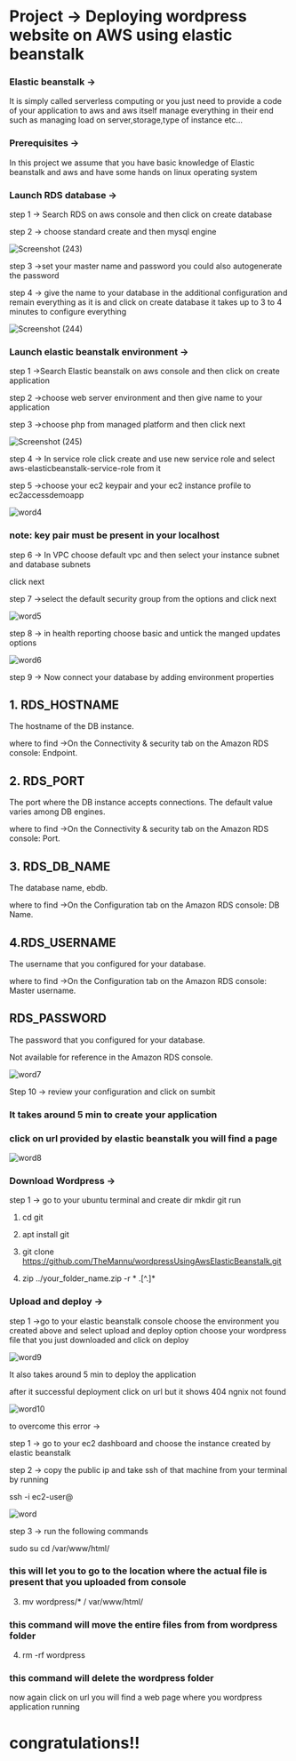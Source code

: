 # Project  → Deploying wordpress website on AWS using elastic beanstalk
### Elastic beanstalk →
It is simply called serverless computing or you just need to provide a code of your application to aws and aws itself manage everything in their end such as managing load on server,storage,type of instance etc…

### Prerequisites →
In this project we assume that you have basic knowledge of Elastic beanstalk and aws and have some hands on linux operating system

### Launch RDS database →
step 1 → Search RDS on aws console and then click on create database

step 2 → choose standard create and then mysql engine


![Screenshot (243)](https://github.com/TheMannu/wordpressUsingAwsElasticBeanstalk/assets/84488161/97e07011-62b9-437d-b0aa-ef671b37f233)



step 3 →set your master name and password you could also autogenerate the password

step 4 → give the name to your database in the additional configuration and remain everything as it is and click on create database it takes up to 3 to 4 minutes to configure everything


![Screenshot (244)](https://github.com/TheMannu/wordpressUsingAwsElasticBeanstalk/assets/84488161/4caf3c68-77f2-455f-abe9-904bd1d586f1)



### Launch elastic beanstalk environment →
step 1 →Search Elastic beanstalk on aws console and then click on create application

step 2 →choose web server environment and then give name to your application

step 3 →choose php from managed platform and then click next


![Screenshot (245)](https://github.com/TheMannu/wordpressUsingAwsElasticBeanstalk/assets/84488161/a4c39e67-8b53-480d-909f-9a751b440aa4)


step 4 → In service role click create and use new service role and select aws-elasticbeanstalk-service-role from it

step 5 →choose your ec2 keypair and your ec2 instance profile to ec2accessdemoapp


![word4](https://github.com/TheMannu/wordpressUsingAwsElasticBeanstalk/assets/84488161/3eb8f2a0-ea3a-4932-84fb-1db871f236d3)


### note: key pair must be present in your localhost


step 6 → In VPC choose default vpc and then select your instance subnet and database subnets

click next

step 7 →select the default security group from the options and click next


![word5](https://github.com/TheMannu/wordpressUsingAwsElasticBeanstalk/assets/84488161/9aeaf443-2348-4559-9593-81533fad285f)



step 8 → in health reporting choose basic and untick the manged updates options

![word6](https://github.com/TheMannu/wordpressUsingAwsElasticBeanstalk/assets/84488161/57e8d3e1-a616-457b-a58d-e604d78c7c64)



step 9 → Now connect your database by adding environment properties

## 1. RDS_HOSTNAME

The hostname of the DB instance.

where to find →On the Connectivity & security tab on the Amazon RDS console: Endpoint.

## 2. RDS_PORT

The port where the DB instance accepts connections. The default value varies among DB engines.

where to find →On the Connectivity & security tab on the Amazon RDS console: Port.

## 3. RDS_DB_NAME

The database name, ebdb.

where to find →On the Configuration tab on the Amazon RDS console: DB Name.

## 4.RDS_USERNAME

The username that you configured for your database.

where to find →On the Configuration tab on the Amazon RDS console: Master username.

## RDS_PASSWORD

The password that you configured for your database.

Not available for reference in the Amazon RDS console.


![word7](https://github.com/TheMannu/wordpressUsingAwsElasticBeanstalk/assets/84488161/8612bee2-b46f-4fb5-9d4a-0ff8dfe402c5)


Step 10 → review your configuration and click on sumbit

### It takes around 5 min to create your application

### click on url provided by elastic beanstalk you will find a page 



![word8](https://github.com/TheMannu/wordpressUsingAwsElasticBeanstalk/assets/84488161/d9729217-ecff-4c7c-b6d1-c755845cd44e)



### Download Wordpress →
step 1 → go to your ubuntu terminal and create dir mkdir git run

1. cd git

2. apt install git
  
3. git clone https://github.com/TheMannu/wordpressUsingAwsElasticBeanstalk.git
   
4. zip ../your_folder_name.zip -r * .[^.]*

### Upload and deploy →
step 1 →go to your elastic beanstalk console choose the environment you created above and select upload and deploy option choose your wordpress file that you just downloaded and click on deploy


![word9](https://github.com/TheMannu/wordpressUsingAwsElasticBeanstalk/assets/84488161/00be3927-eb87-4fcf-8317-d20d34bdf2a5)



It also takes around 5 min to deploy the application

after it successful deployment click on url but it shows 404 ngnix not found


![word10](https://github.com/TheMannu/wordpressUsingAwsElasticBeanstalk/assets/84488161/96b6c119-3e5a-4e69-8f75-046905aa08e0)



to overcome this error →

step 1 → go to your ec2 dashboard and choose the instance created by elastic beanstalk

step 2 → copy the public ip and take ssh of that machine from your terminal by running

ssh -i <your key pair name > ec2-user@<public ip>


![word](https://github.com/TheMannu/wordpressUsingAwsElasticBeanstalk/assets/84488161/82e34000-4dad-4b00-83d0-ef8121eb249e)


step 3 → run the following commands

sudo su
cd /var/www/html/
### this will let you to go to the location where the actual file is present that you uploaded from console

3. mv wordpress/* / var/www/html/

### this command will move the entire files from from wordpress folder

4. rm -rf wordpress

### this command will delete the wordpress folder

now again click on url you will find a web page where you wordpress application running

# congratulations!!




